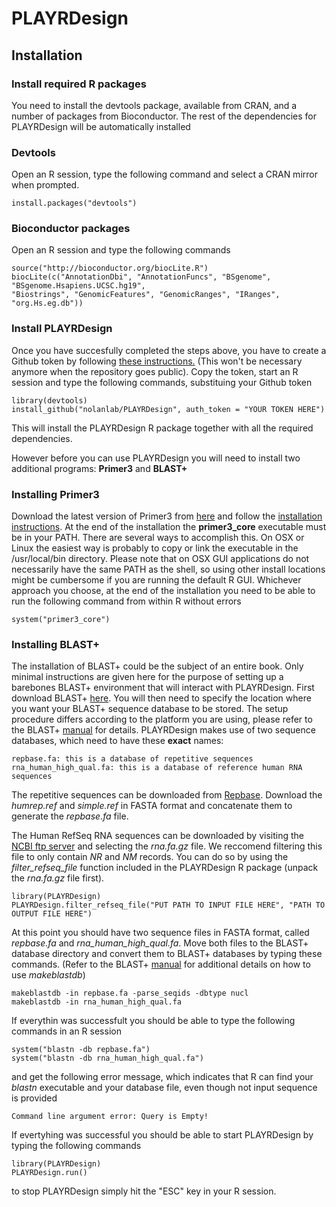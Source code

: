 # PLAYRDesign

## Installation

### Install required R packages

You need to install the devtools package, available from CRAN, and a number of packages from Bioconductor. The rest of the dependencies for PLAYRDesign will be automatically installed

### Devtools

Open an R session, type the following command and select a CRAN mirror when prompted.

`install.packages("devtools")`

### Bioconductor packages

Open an R session and type the following commands

```
source("http://bioconductor.org/biocLite.R")
biocLite(c("AnnotationDbi", "AnnotationFuncs", "BSgenome", "BSgenome.Hsapiens.UCSC.hg19", 
"Biostrings", "GenomicFeatures", "GenomicRanges", "IRanges", "org.Hs.eg.db"))
```
### Install PLAYRDesign

Once you have succesfully completed the steps above, you have to create a Github token by following [these instructions.](https://help.github.com/articles/creating-an-access-token-for-command-line-use/) (This won't be necessary anymore when the repository goes public).
Copy the token, start an R session and type the following commands, substituing your Github token

```
library(devtools)
install_github("nolanlab/PLAYRDesign", auth_token = "YOUR TOKEN HERE")
```

This will install the PLAYRDesign R package together with all the required dependencies. 

However before you can use PLAYRDesign you will need to install two additional programs: **Primer3** and **BLAST+**



### Installing Primer3

Download the latest version of Primer3 from [here](http://primer3.sourceforge.net/releases.php) and follow the [installation instructions](http://primer3.sourceforge.net/primer3_manual.htm). At the end of the installation the **primer3_core** executable must be in your PATH. There are several ways to accomplish this. On OSX or Linux the easiest way is probably to copy or link the executable in the /usr/local/bin directory. Please note that on OSX GUI applications do not necessarily have the same PATH as the shell, so using other install locations might be cumbersome if you are running the default R GUI. Whichever approach you choose, at the end of the installation you need to be able to run the following command from within R without errors

```
system("primer3_core")
```

### Installing BLAST+

The installation of BLAST+ could be the subject of an entire book. Only minimal instructions are given here for the purpose of setting up a barebones BLAST+ environment that will interact with PLAYRDesign. First download BLAST+ [here](http://blast.ncbi.nlm.nih.gov/Blast.cgi?PAGE_TYPE=BlastDocs&DOC_TYPE=Download). You will then need to specify the location where you want your BLAST+ sequence database to be stored. The setup procedure differs according to the platform you are using, please refer to the BLAST+ [manual](http://www.ncbi.nlm.nih.gov/books/NBK1762/) for details. PLAYRDesign makes use of two sequence databases, which need to have these **exact** names:

```
repbase.fa: this is a database of repetitive sequences
rna_human_high_qual.fa: this is a database of reference human RNA sequences
```
The repetitive sequences can be downloaded from [Repbase](http://www.girinst.org/repbase/). Download the *humrep.ref* and *simple.ref* in FASTA format and concatenate them to generate the *repbase.fa* file.

The Human RefSeq RNA sequences can be downloaded by visiting the [NCBI ftp server]( ftp://ftp.ncbi.nlm.nih.gov/refseq/H_sapiens/H_sapiens/RNA/) and selecting the *rna.fa.gz* file. We reccomend filtering this file to only contain *NR* and *NM* records. You can do so by using the *filter_refseq_file* function included in the PLAYRDesign R package (unpack the *rna.fa.gz* file first).

```
library(PLAYRDesign)
PLAYRDesign.filter_refseq_file("PUT PATH TO INPUT FILE HERE", "PATH TO OUTPUT FILE HERE")
```

At this point you should have two sequence files in FASTA format, called *repbase.fa* and *rna_human_high_qual.fa*. Move both files to the BLAST+ database directory and convert them to BLAST+ databases by typing these commands. (Refer to the BLAST+ [manual](http://www.ncbi.nlm.nih.gov/books/NBK279688/) for additional details on how to use *makeblastdb*)

```
makeblastdb -in repbase.fa -parse_seqids -dbtype nucl
makeblastdb -in rna_human_high_qual.fa

```

If everythin was successfult you should be able to type the following commands in an R session

```
system("blastn -db repbase.fa")
system("blastn -db rna_human_high_qual.fa")
```

and get the following error message, which indicates that R can find your *blastn* executable and your database file, even though not input sequence is provided

```
Command line argument error: Query is Empty!
```


If evertyhing was successful you should be able to start PLAYRDesign by typing the following commands

```
library(PLAYRDesign)
PLAYRDesign.run()
```
to stop PLAYRDesign simply hit the "ESC" key in your R session.

